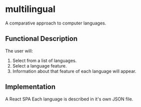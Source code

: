 # multilingual
A comparative approach to computer languages.

## Functional Description
The user will:
1. Select from a list of languages.
2. Select a language feature.
3. Information about that feature of each language will appear.

## Implementation
A React SPA
Each language is described in it's own JSON file.
